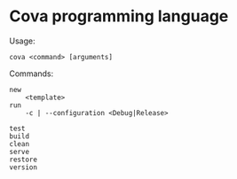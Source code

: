 # Cova programming language

Usage:

	cova <command> [arguments]

Commands:

	new
        <template>
	run
        -c | --configuration <Debug|Release>
        
	test
	build
	clean
	serve
	restore
	version